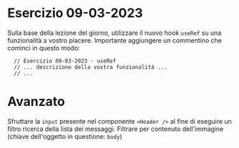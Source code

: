 # Esercizio 09-03-2023

Sulla base della lezione del giorno, utilizzare il nuovo hook `useRef` su una funzionalità a vostro piacere. Importante aggiungere un commentino che cominci in questo modo:

```
  // Esercizio 09-03-2023 - useRef
  // ... descrizione della vostra funzionalità ...
  // ...
```

# Avanzato

Sfruttare la `input` presente nel componente `<Header />` al fine di eseguire un filtro ricerca della lista dei messaggi. Filtrare per contenuto dell'immagine (chiave dell'oggetto in questione: `body`)
